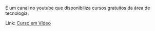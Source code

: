 <p>É um canal no youtube que disponibiliza cursos gratuitos da área de tecnologia.</p>

<p>Link: <a href="https://www.youtube.com/channel/UCrWvhVmt0Qac3HgsjQK62FQ" target="_blank">Curso em Vídeo</a> </p>

